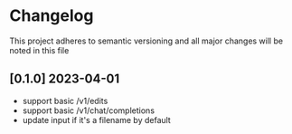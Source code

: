 # Changelog

This project adheres to semantic versioning and all major changes will
be noted in this file

## [0.1.0] 2023-04-01

- support basic /v1/edits
- support basic /v1/chat/completions
- update input if it's a filename by default
